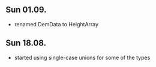 ## Sun 01.09.
- renamed DemData to HeightArray

## Sun 18.08.
- started using single-case unions for some of the types